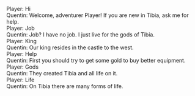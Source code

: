 Player: Hi  
Quentin: Welcome, adventurer Player! If you are new in Tibia, ask me for help.  
Player: Job  
Quentin: Job? I have no job. I just live for the gods of Tibia.  
Player: King  
Quentin: Our king resides in the castle to the west.  
Player: Help  
Quentin: First you should try to get some gold to buy better equipment.  
Player: Gods  
Quentin: They created Tibia and all life on it.  
Player: Life  
Quentin: On Tibia there are many forms of life.  
